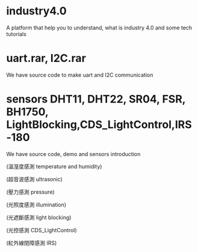 # industry4.0
A platform that help you to understand, what is industry 4.0 and some tech tutorials 

# uart.rar, I2C.rar
We have source code to make uart and I2C communication

# sensors DHT11, DHT22, SR04, FSR, BH1750, LightBlocking,CDS_LightControl,IRS-180
We have source code, demo and sensors introduction  

(溫溼度感測 temperature and humidity)

(超音波感測 ultrasonic)

(壓力感測 pressure)

(光照度感測 illumination)

(光遮斷感測 light blocking)

(光控感測 CDS_LightControl)

(紅外線閉障感測 IRS)

